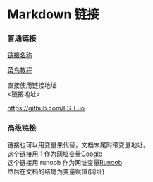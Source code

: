 # Markdown 链接
### 普通链接
[链接名称](链接地址)  

[菜鸟教程](https://www.runoob.com)

直接使用链接地址  
<链接地址>  

<https://github.com/FS-Luo>

### 高级链接
链接也可以用变量来代替，文档末尾附带变量地址。  
这个链接用 1 作为网址变量[Google][1]  
这个链接用 runoob 作为网址变量[Runoob][runoob]  
然后在文档的结尾为变量赋值(网址)

[1]: https://www.google.com
[runoob]: https://www.runoob.com
